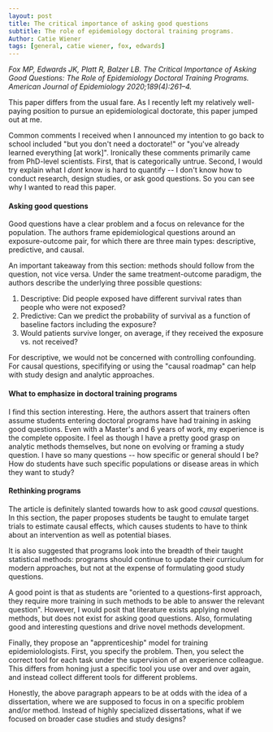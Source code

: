 ```yaml
---
layout: post
title: The critical importance of asking good questions
subtitle: The role of epidemiology doctoral training programs. 
Author: Catie Wiener
tags: [general, catie wiener, fox, edwards]
---
```


_Fox MP, Edwards JK, Platt R, Balzer LB. The Critical Importance of Asking Good Questions: The Role of Epidemiology Doctoral Training Programs. American Journal of Epidemiology 2020;189(4):261–4._ 


This paper differs from the usual fare. As I recently left my relatively well-paying position to pursue an epidemiological doctorate, this paper jumped out at me. 

Common comments I received when I announced my intention to go back to school included "but you don't need a doctorate!" or "you've already learned everything [at work]". Ironically these comments primarily came from PhD-level scientists. First, that is categorically untrue. Second, I would try explain what I _dont_ know is hard to quantify -- I don't know how to conduct research, design studies, or ask good questions. So you can see why I wanted to read this paper. 

#### Asking good questions

Good questions have a clear problem and a focus on relevance for the population. The authors frame epidemiological questions around an exposure-outcome pair, for which there are three main types: descriptive, predictive, and causal. 

An important takeaway from this section: methods should follow from the question, not vice versa. Under the same treatment-outcome paradigm, the authors describe the underlying three possible questions:

1. Descriptive: Did people exposed have different survival rates than people who were not exposed? 
2. Predictive: Can we predict the probability of survival as a function of baseline factors including the exposure?
3. Would patients survive longer, on average, if they received the exposure vs. not received?

For descriptive, we would not be concerned with controlling confounding. For causal questions, specififying or using the "causal roadmap" can help with study design and analytic approaches. 

#### What to emphasize in doctoral training programs

I find this section interesting. Here, the authors assert that trainers often assume students entering doctoral programs have had training in asking good questions. Even with a Master's and 6 years of work, my experience is the complete opposite. I feel as though I have a pretty good grasp on analytic methods themselves, but none on evolving or framing a study question. I have so many questions -- how specific or general should I be? How do students have such specific populations or disease areas in which they want to study? 

#### Rethinking programs

The article is definitely slanted towards how to ask good _causal_ questions. In this section, the paper proposes students be taught to emulate target trials to estimate causal effects, which causes students to have to think about an intervention as well as potential biases. 

It is also suggested that programs look into the breadth of their taught statistical methods: programs should continue to update their curriculum for modern approaches, but not at the expense of formulating good study questions. 

A good point is that as students are "oriented to a questions-first approach, they require more training in such methods to be able to answer the relevant question". However, I would posit that literature exists applying novel methods, but does not exist for asking good questions. Also, formulating good and interesting questions and drive novel methods development.

Finally, they propose an "apprenticeship" model for training epidemiolologists. First, you specify the problem. Then, you select the correct tool for each task under the supervision of an experience colleague. This differs from honing just a specific tool you use over and over again, and instead collect different tools for different problems.

Honestly, the above paragraph appears to be at odds with the idea of a dissertation, where we are supposed to focus in on a specific problem and/or method. Instead of highly specialized dissertations, what if we focused on broader case studies and study designs?

